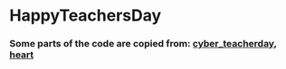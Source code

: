 # HappyTeachersDay
### Some parts of the code are copied from: [cyber_teacherday](https://www.tiktok.com/@cybersoft.academy/video/7167269046776368410?is_from_webapp=1&sender_device=pc&web_id=7130274514647025154), [heart](https://github.com/boy1champtulen/Heart)
